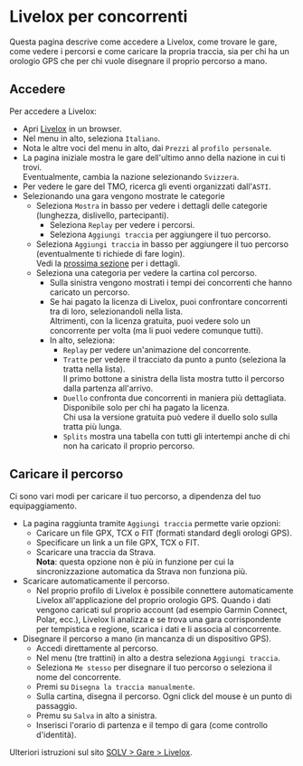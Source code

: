 # Livelox per concorrenti
Questa pagina descrive come accedere a Livelox, come trovare le gare, come vedere i percorsi e come caricare la propria traccia, sia per chi ha un orologio GPS che per chi vuole disegnare il proprio percorso a mano.


## Accedere 
Per accedere a Livelox:  

- Apri [Livelox](https://www.livelox.com) in un browser.
- Nel menu in alto, seleziona `Italiano`.
- Nota le altre voci del menu in alto, dai `Prezzi` al `profilo personale`.
- La pagina iniziale mostra le gare dell'ultimo anno della nazione in cui ti trovi.  
Eventualmente, cambia la nazione selezionando `Svizzera`.
- Per vedere le gare del TMO, ricerca gli eventi organizzati dall'`ASTI`.
- Selezionando una gara vengono mostrate le categorie
    - Seleziona `Mostra` in basso per vedere i dettagli delle categorie (lunghezza, dislivello, partecipanti).
        - Seleziona `Replay` per vedere i percorsi.
        - Seleziona `Aggiungi traccia` per aggiungere il tuo percorso.
    - Seleziona `Aggiungi traccia` in basso per aggiungere il tuo percorso (eventualmente ti richiede di fare login).  
    Vedi la [prossima sezione](#caricare-il-percorso) per i dettagli.
    - Seleziona una categoria per vedere la cartina col percorso.
        - Sulla sinistra vengono mostrati i tempi dei concorrenti che hanno caricato un percorso.
        - Se hai pagato la licenza di Livelox, puoi confrontare concorrenti tra di loro, selezionandoli nella lista.  
        Altrimenti, con la licenza gratuita, puoi vedere solo un concorrente per volta (ma li puoi vedere comunque tutti).
        - In alto, seleziona:
            - `Replay` per vedere un'animazione del concorrente.
            - `Tratte` per vedere il tracciato da punto a punto (seleziona la tratta nella lista).  
            Il primo bottone a sinistra della lista mostra tutto il percorso dalla partenza all'arrivo.
            - `Duello` confronta due concorrenti in maniera più dettagliata.  
            Disponibile solo per chi ha pagato la licenza.  
            Chi usa la versione gratuita può vedere il duello solo sulla tratta più lunga.
            - `Splits` mostra una tabella con tutti gli intertempi anche di chi non ha caricato il proprio percorso.

## Caricare il percorso
Ci sono vari modi per caricare il tuo percorso, a dipendenza del tuo equipaggiamento.

- La pagina raggiunta tramite `Aggiungi traccia` permette varie opzioni:
    - Caricare un file GPX, TCX o FIT (formati standard degli orologi GPS).
    - Specificare un link a un file GPX, TCX o FIT.
    - Scaricare una traccia da Strava.  
    **Nota**: questa opzione non è più in funzione per cui la sincronizzazione automatica da Strava non funziona più.
- Scaricare automaticamente il percorso.
    - Nel proprio profilo di Livelox è possibile connettere automaticamente Livelox all'applicazione del proprio orologio GPS. Quando i dati vengono caricati sul proprio account (ad esempio Garmin Connect, Polar, ecc.), Livelox li analizza e se trova una gara corrispondente per tempistica e regione, scarica i dati e li associa al concorrente.
- Disegnare il percorso a mano (in mancanza di un dispositivo GPS).
    - Accedi direttamente al percorso.
    - Nel menu (tre trattini) in alto a destra seleziona `Aggiungi traccia`.
    - Seleziona `Me stesso` per disegnare il tuo percorso o seleziona il nome del concorrente.
    - Premi su `Disegna la traccia manualmente`.
    - Sulla cartina, disegna il percorso. Ogni click del mouse è un punto di passaggio.
    - Premu su `Salva` in alto a sinistra.
    - Inserisci l'orario di partenza e il tempo di gara (come controllo d'identità).


Ulteriori istruzioni sul sito [SOLV > Gare > Livelox](https://www.swiss-orienteering.ch/files/Livelox_italiano_11_2023.pdf).
  
